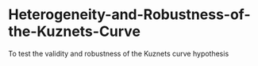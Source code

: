 # Heterogeneity-and-Robustness-of-the-Kuznets-Curve
To test the validity and robustness of the Kuznets curve hypothesis
